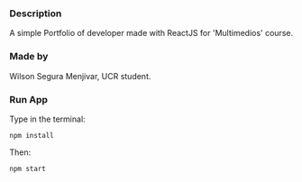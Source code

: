 ### Description

A simple Portfolio of developer made with ReactJS for 'Multimedios' course.

### Made by

Wilson Segura Menjivar, UCR student.

### Run App

Type in the terminal:

`npm install`

Then:

`npm start`

